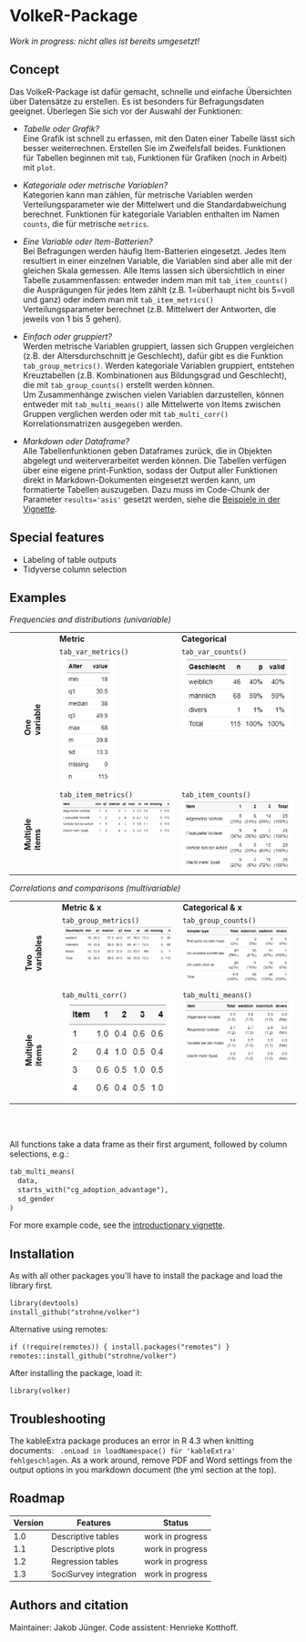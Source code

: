 # VolkeR-Package

*Work in progress: nicht alles ist bereits umgesetzt!*

## Concept

Das VolkeR-Package ist dafür gemacht, schnelle und einfache Übersichten über Datensätze zu erstellen. 
Es ist besonders für Befragungsdaten geeignet. Überlegen Sie sich vor der Auswahl der Funktionen:

- *Tabelle oder Grafik?*  
  Eine Grafik ist schnell zu erfassen, mit den Daten einer Tabelle lässt sich besser weiterrechnen. Erstellen Sie im Zweifelsfall beides.
  Funktionen für Tabellen beginnen mit `tab`, Funktionen für Grafiken (noch in Arbeit) mit `plot`.
  
- *Kategoriale oder metrische Variablen?*   
  Kategorien kann man zählen, für metrische Variablen werden Verteilungsparameter wie der Mittelwert und die Standardabweichung berechnet.
  Funktionen für kategoriale Variablen enthalten im Namen `counts`, die für metrische `metrics`.
  
- *Eine Variable oder Item-Batterien?*  
  Bei Befragungen werden häufig Item-Batterien eingesetzt. Jedes Item resultiert in einer einzelnen Variable, die Variablen sind aber alle mit der gleichen Skala gemessen.
  Alle Items lassen sich übersichtlich in einer Tabelle zusammenfassen: entweder indem man mit `tab_item_counts()` die Ausprägungen für jedes Item zählt (z.B. 1=überhaupt nicht bis 5=voll und ganz) 
  oder indem man mit `tab_item_metrics()` Verteilungsparameter berechnet (z.B. Mittelwert der Antworten, die jeweils von 1 bis 5 gehen). 
  
- *Einfach oder gruppiert?*  
  Werden metrische Variablen gruppiert, lassen sich Gruppen vergleichen (z.B. der Altersdurchschnitt je Geschlecht), dafür gibt es die Funktion `tab_group_metrics()`.
  Werden kategoriale Variablen gruppiert, entstehen Kreuztabellen (z.B. Kombinationen aus Bildungsgrad und Geschlecht), die mit `tab_group_counts()` erstellt werden können.  
  Um Zusammenhänge zwischen vielen Variablen darzustellen, können entweder mit `tab_multi_means()` alle Mittelwerte von Items zwischen Gruppen verglichen werden oder mit `tab_multi_corr()` Korrelationsmatrizen ausgegeben werden.

- *Markdown oder Dataframe?*  
  Alle Tabellenfunktionen geben Dataframes zurück, die in Objekten abgelegt und weiterverarbeitet werden können. Die Tabellen verfügen über eine eigene print-Funktion, sodass der Output aller Funktionen direkt in Markdown-Dokumenten eingesetzt werden kann, um formatierte Tabellen auszugeben. Dazu muss im Code-Chunk der Parameter `results='asis'` gesetzt werden, siehe die [Beispiele in der Vignette](vignettes/introduction.Rmd). 

## Special features

- Labeling of table outputs
- Tidyverse column selection

## Examples

*Frequencies and distributions (univariable)*  

<table>
<tbody>
<tr>
<td></td>
<td><strong>Metric</strong></td>
<td><strong>Categorical</strong></td>
</tr>
<tr>
<td><strong style="display: block;transform: rotate(-90deg);">One variable</strong></td>
<td valign="top"><code>tab_var_metrics()</code><br><img src="plots/tab_var_metrics.png" alt="Verteilungsübersicht einer metrischen Variable" title="Verteilungsübersicht" width="100"></td>
<td valign="top"><code>tab_var_counts()</code><br><img src="plots/tab_var_counts.png" alt="Häufigkeitstabelle einer kategorialen Variable" title="Häufigkeitstabelle" width="220"></td>
</tr>
<tr>
<td><strong style="display: block;transform: rotate(-90deg);">Multiple items</strong></td>
<td valign="top"><code>tab_item_metrics()</code><br><img src="plots/tab_item_metrics.png" alt="Verteilungsübersicht einer Itembatterie" title="Verteilungsübersicht Itembatterie" width="400""></td>
<td valign="top"><code>tab_item_counts()</code><br><img src="plots/tab_item_counts.png" alt="Häufigkeitsübersicht einer Itembatterie" title="Häufigkeitstabelle Items" width="400"></td>
</tr>
</tbody>
</table>

*Correlations and comparisons (multivariable)*  

<table>
<tbody>
  <tr>
    <td></td>
    <td><strong>Metric & x</strong></td>
    <td><strong>Categorical & x</strong></td>
  </tr>
  <tr>
    <td><strong style="display: block;transform: rotate(-90deg);">Two variables</strong></td>
    <td valign="top"><code>tab_group_metrics()</code><br><img src="plots/tab_group_metrics.png" alt="Compare metric items by group" width="400"></td>
    <td valign="top"><code>tab_group_counts()</code><br><img src="plots/tab_group_counts.png" alt="Cross tabulate two variables" width="400"></td>
  </tr>
  <tr>
    <td><strong style="display: block;transform: rotate(-90deg);">Multiple items</strong></td>
    <td valign="top"><code>tab_multi_corr()</code><br><img src="plots/tab_multi_corr.png" alt="Correlation matrix" width="200""></td>
    <td valign="top"><code>tab_multi_means()</code><br><img src="plots/tab_multi_means.png" alt="Item means by groups" width="400"></td>
  </tr>
</tbody>
</table>
<br>
<br>


All functions take a data frame as their first argument, followed by column selections, e.g.:  

```
tab_multi_means(
  data,
  starts_with("cg_adoption_advantage"),
  sd_gender
)
```

For more example code, see the [introductionary vignette](vignettes/introduction.Rmd). 


## Installation
As with all other packages you'll have to install the package and load the library first.

```
library(devtools)
install_github("strohne/volker")
```

Alternative using remotes:
```
if (!require(remotes)) { install.packages("remotes") }
remotes::install_github("strohne/volker")
```

After installing the package, load it:
```
library(volker)
```
  
## Troubleshooting

The kableExtra package produces an error in R 4.3 when knitting documents: ` .onLoad in loadNamespace() für 'kableExtra' fehlgeschlagen`. As a work around, remove PDF and Word settings from the output options in you markdown document (the yml section at the top).

## Roadmap


| Version | Features               | Status           |  
| ------- | ---------------------- | ---------------- |  
| 1.0     | Descriptive tables     | work in progress | 
| 1.1     | Descriptive plots      | work in progress |  
| 1.2     | Regression tables      | work in progress |  
| 1.3     | SociSurvey integration | work in progress |  


## Authors and citation

Maintainer: Jakob Jünger. 
Code assistent: Henrieke Kotthoff.
